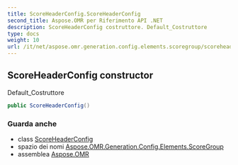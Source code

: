 ```yaml
---
title: ScoreHeaderConfig.ScoreHeaderConfig
second_title: Aspose.OMR per Riferimento API .NET
description: ScoreHeaderConfig costruttore. Default_Costruttore
type: docs
weight: 10
url: /it/net/aspose.omr.generation.config.elements.scoregroup/scoreheaderconfig/scoreheaderconfig/
---
```

## ScoreHeaderConfig constructor

Default_Costruttore

```csharp
public ScoreHeaderConfig()
```

### Guarda anche

* class [ScoreHeaderConfig](../)
* spazio dei nomi [Aspose.OMR.Generation.Config.Elements.ScoreGroup](../../scoreheaderconfig/)
* assemblea [Aspose.OMR](../../../)


